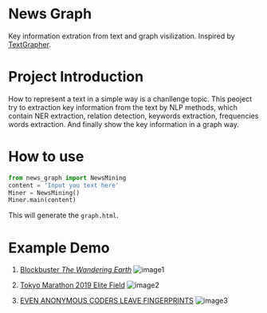 # News Graph

Key information extration from text and graph visilization. Inspired by [TextGrapher](https://github.com/liuhuanyong/TextGrapher).

# Project Introduction

How to represent a text in a simple way is a chanllenge topic. This peoject try to extraction key information from the text by NLP methods, which contain NER extraction, relation detection, keywords extraction, frequencies words extraction. And finally show the key information in a graph way.

# How to use

```python
from news_graph import NewsMining
content = 'Input you text here'
Miner = NewsMining()
Miner.main(content)
```

This will generate the `graph.html`. 

# Example Demo

1) [Blockbuster *The Wandering Earth*](https://www.theverge.com/2019/2/9/18218479/the-wandering-earth-review-film-china-first-science-fiction-blockbuster-cixin-liu-gravity-the-core)
![image1](https://ws4.sinaimg.cn/large/006tNc79gy1g02ikc4mqjj30n60ot42a.jpg)

2) [Tokyo Marathon 2019 Elite Field](https://www.marathon.tokyo/en/news/detail/news_001178.html)
![image2](https://ws1.sinaimg.cn/large/006tNc79gy1g02hbzxgayj30kh0o1adv.jpg)

3) [EVEN ANONYMOUS CODERS LEAVE FINGERPRINTS](https://www.wired.com/story/machine-learning-identify-anonymous-code/?utm_campaign=Deep%20Learning%20Weekly&utm_medium=email&utm_source=Revue%20newsletter)
![image3](https://ws3.sinaimg.cn/large/006tNc79gy1g02hulrjx8j30i00pvjuv.jpg)
